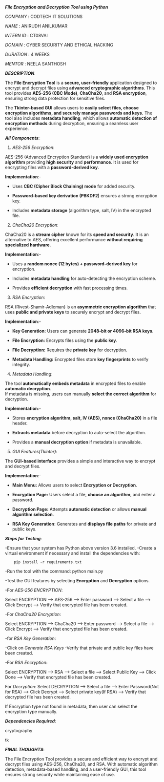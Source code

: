 ***File Encryption and Decryption Tool using Python***

*COMPANY* : CODTECH IT SOLUTIONS

*NAME* : ANIRUDH ANILKUMAR

*INTERN ID* :  CT08VAI

*DOMAIN* : CYBER SECURITY AND ETHICAL HACKING

*DURATION* : 4 WEEKS

*MENTOR* : NEELA SANTHOSH

***DESCRIPTION***:

The **File Encryption Tool** is a **secure, user-friendly** application designed to encrypt and decrypt files using **advanced cryptographic algorithms**. This tool provides **AES-256 (CBC Mode)**, **ChaCha20**, and **RSA encryption**, ensuring strong data protection for sensitive files.  

The **Tkinter-based GUI** allows users to **easily select files, choose encryption algorithms, and securely manage passwords and keys.** The tool also includes **metadata handling**, which allows **automatic detection of encryption methods** during decryption, ensuring a seamless user experience.  

***All Components***:

1. *AES-256 Encryption*:

AES-256 (Advanced Encryption Standard) is a **widely used encryption algorithm** providing **high security** and **performance**. It is used for encrypting files with a **password-derived key**.

**Implementation**:- 
- Uses **CBC (Cipher Block Chaining) mode** for added security.

- **Password-based key derivation (PBKDF2)** ensures a strong encryption key.

- Includes **metadata storage** (algorithm type, salt, IV) in the encrypted file.


2. *ChaCha20 Encryption*:

ChaCha20 is a **stream cipher** known for its **speed and security**. It is an alternative to AES, offering excellent performance **without requiring specialized hardware**.

**Implementation**:-
- Uses a **random nonce (12 bytes) + password-derived key** for encryption.

- Includes **metadata handling** for auto-detecting the encryption scheme.

- Provides **efficient decryption** with fast processing times.


3. *RSA Encryption*:

RSA (Rivest-Shamir-Adleman) is an **asymmetric encryption algorithm** that uses **public and private keys** to securely encrypt and decrypt files.

**Implementation**:-
- **Key Generation:** Users can generate **2048-bit or 4096-bit RSA keys**.

- **File Encryption:** Encrypts files using the **public key**.

- **File Decryption:** Requires the **private key** for decryption.

- **Metadata Handling:** Encrypted files store **key fingerprints** to verify integrity.


4. *Metadata Handling*:

The tool **automatically embeds metadata** in encrypted files to enable **automatic decryption**.  
If metadata is missing, users can manually **select the correct algorithm** for decryption.

**Implementation**:-

- Stores **encryption algorithm, salt, IV (AES), nonce (ChaCha20)** in a file header.

- **Extracts metadata** before decryption to auto-select the algorithm.

- Provides a **manual decryption option** if metadata is unavailable.


5. *GUI Features(Tkinter)*:

The **GUI-based interface** provides a simple and interactive way to encrypt and decrypt files.

**Implementation**:-

- **Main Menu:** Allows users to select **Encryption or Decryption**.

- **Encryption Page:** Users select a file, **choose an algorithm**, and enter a password.

- **Decryption Page:** Attempts **automatic detection** or allows **manual algorithm selection**.

- **RSA Key Generation:** Generates and **displays file paths** for private and public keys.



***Steps for Testing***:

-Ensure that your system has Python above version 3.6 installed.
-Create a virtual environment if necessary and install the dependencies with:
        
        pip install -r requirements.txt

-Run the tool with the command:
 python main.py

-Test the GUI features by selecting **Encryption** and **Decryption** options.

-For *AES-256 ENCRYPTION*:

Select ENCRYPTION --> AES-256 --> Enter password --> Select a file --> Click Encrypt --> Verify that encrypted file has been created.

-For *ChaCha20 Encryption*:

Select ENCRYPTION --> ChaCha20 --> Enter password --> Select a file --> Click Encrypt --> Verify that encrypted file has been created.

-for *RSA Key Generation*:

-Click on *Generate RSA Keys*
-Verify that private and public key files have been created.

-For *RSA Encryption*:

Select ENCRYPTION --> RSA --> Select a file --> Select Public Key --> Click Done --> Verify that encrypted file has been created.

For *Decryption*:
Select DECRYPTION --> Select a file --> Enter Password(Not for RSA) --> Click Decrypt --> Select private key(If RSA) --> Verify that decrypted file has been created.

If Encryption type not found in metadata, then user can select the encryption type manually.

***Dependencies Required***:

cryptography

tk


***FINAL THOUGHTS***:

The File Encryption Tool provides a secure and efficient way to encrypt and decrypt files using AES-256, ChaCha20, and RSA.
With automatic algorithm detection, metadata-based handling, and a user-friendly GUI, this tool ensures strong security while maintaining ease of use.

